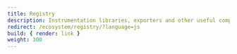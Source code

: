 ```yaml
---
title: Registry
description: Instrumentation libraries, exporters and other useful components for OpenTelemetry JavaScript
redirect: /ecosystem/registry/?language=js
build: { render: link }
weight: 300
---
```

